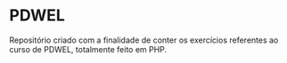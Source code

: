 # PDWEL
Repositório criado com a finalidade de conter os exercícios referentes ao curso de PDWEL, totalmente feito em PHP.
